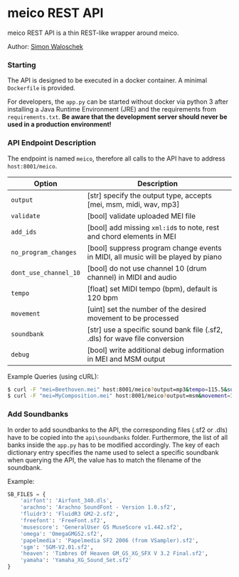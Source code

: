 # meico REST API
meico REST API is a thin REST-like wrapper around meico.

Author: [Simon Waloschek](https://github.com/sonovice)

### Starting
The API is designed to be executed in a docker container. A minimal `Dockerfile` is provided.

For developers, the `app.py` can be started without docker via python 3 after installing a Java Runtime
Environment (JRE) and the requirements from `requirements.txt`. **Be aware that the development server should
never be used in a production environment!**

### API Endpoint Description
The endpoint is named `meico`, therefore all calls to the API have to address `host:8001/meico`.

| Option                | Description                                                                                                                         |
|-----------------------|----------------------------------------------------------------------------------|
| `output`              | [str] specify the output type, accepts [mei, msm, midi, wav, mp3]                |
| `validate`            | [bool] validate uploaded MEI file                                                |
| `add_ids`             | [bool] add missing `xml:id`s to note, rest and chord elements in MEI             |
| `no_program_changes`  | [bool] suppress program change events in MIDI, all music will be played by piano |
| `dont_use_channel_10` | [bool] do not use channel 10 (drum channel) in MIDI and audio                    |
| `tempo`               | [float] set MIDI tempo (bpm), default is 120 bpm                                 |
| `movement`            | [uint] set the number of the desired movement to be processed                    |
| `soundbank`           | [str] use a specific sound bank file (.sf2, .dls) for wave file conversion       |
| `debug`               | [bool] write additional debug information in MEI and MSM output                  |

Example Queries (using cURL):
```bash
$ curl -F "mei=Beethoven.mei" host:8001/meico?output=mp3&tempo=115.5&soundbank=smg --output Beethoven.mp3
$ curl -F "mei=MyComposition.mei" host:8001/meico?output=msm&movement=1&add_ids=true --output MyComposition.msm
```

### Add Soundbanks
In order to add soundbanks to the API, the corresponding files (.sf2 or .dls) have to be
copied into the `api\soundbanks` folder. Furthermore, the list of all banks inside the
`app.py` has to be modified accordingly. The key of each dictionary entry specifies the
name used to select a specific soundbank when querying the API, the value has to match
the filename of the soundbank.

Example:
```python
SB_FILES = {
    'airfont': 'Airfont_340.dls',
    'arachno': 'Arachno SoundFont - Version 1.0.sf2',
    'fluidr3': 'FluidR3 GM2-2.sf2',
    'freefont': 'FreeFont.sf2',
    'musescore': 'GeneralUser GS MuseScore v1.442.sf2',
    'omega': 'OmegaGMGS2.sf2',
    'papelmedia': 'Papelmedia SF2 2006 (from VSampler).sf2',
    'sgm': 'SGM-V2.01.sf2',
    'heaven': 'Timbres Of Heaven GM_GS_XG_SFX V 3.2 Final.sf2',
    'yamaha': 'Yamaha_XG_Sound_Set.sf2'
}
```

